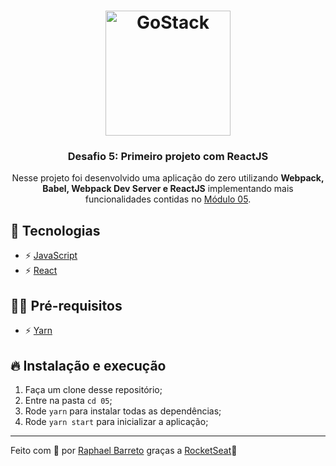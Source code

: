 <h1 align="center">
    <img alt="GoStack" src="https://rocketseat-cdn.s3-sa-east-1.amazonaws.com/bootcamp-header.png" width="200px" />
</h1>

<h3 align="center">Desafio 5: Primeiro projeto com ReactJS</h3>

<p align="center">Nesse projeto foi desenvolvido uma aplicação do zero utilizando <strong>Webpack, Babel, Webpack Dev Server e ReactJS</strong> implementando mais funcionalidades contidas no <a href="https://github.com/raphabarreto/gostack-modulos/tree/master/modulo-05">Módulo 05</a>.</p>



## 🚀 Tecnologias

- ⚡ [JavaScript](https://skylab.rocketseat.com.br/journey/starter)
- ⚡ [React](https://pt-br.reactjs.org/)


## ✋🏻 Pré-requisitos

- ⚡ [Yarn](https://yarnpkg.com/pt-BR/docs/install)

## 🔥 Instalação e execução

1. Faça um clone desse repositório;
2. Entre na pasta `cd 05`;
3. Rode `yarn` para instalar todas as dependências;
4. Rode `yarn start` para inicializar a aplicação;
---

Feito com 💖 por [Raphael Barreto](https://raphabarreto.com.br/)
graças a [RocketSeat](https://rocketseat.com.br/)🚀
